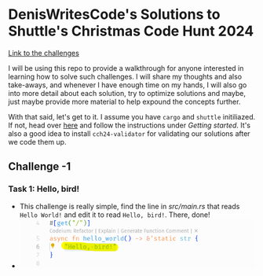 # DenisWritesCode's Solutions to Shuttle's Christmas Code Hunt 2024

[Link to the challenges](https://console.shuttle.dev/shuttlings/cch24)

I will be using this repo to provide a walkthrough for anyone interested in learning how to solve such challenges.
I will share my thoughts and also take-aways, and whenever I have enough time on my hands, I will also go into more detail about each solution, try to optimize solutions and maybe, just maybe provide more material to help expound the concepts further.

With that said, let's get to it. I assume you have `cargo` and `shuttle` initiliazed. If not, head over [here](https://console.shuttle.dev/shuttlings/cch24/challenge/-1) and follow the instructions under *Getting started*. It's also a good idea to install `cch24-validator` for validating our solutions after we code them up.

## Challenge -1

### Task 1: Hello, bird!

- This challenge is really simple, find the line in *src/main.rs* that reads `Hello World!` and edit it to read `Hello, bird!`. There, done!
- ![Task 1 Solution](images/Task-1.png)
